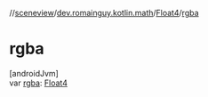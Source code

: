 //[sceneview](../../../index.md)/[dev.romainguy.kotlin.math](../index.md)/[Float4](index.md)/[rgba](rgba.md)

# rgba

[androidJvm]\
var [rgba](rgba.md): [Float4](index.md)
